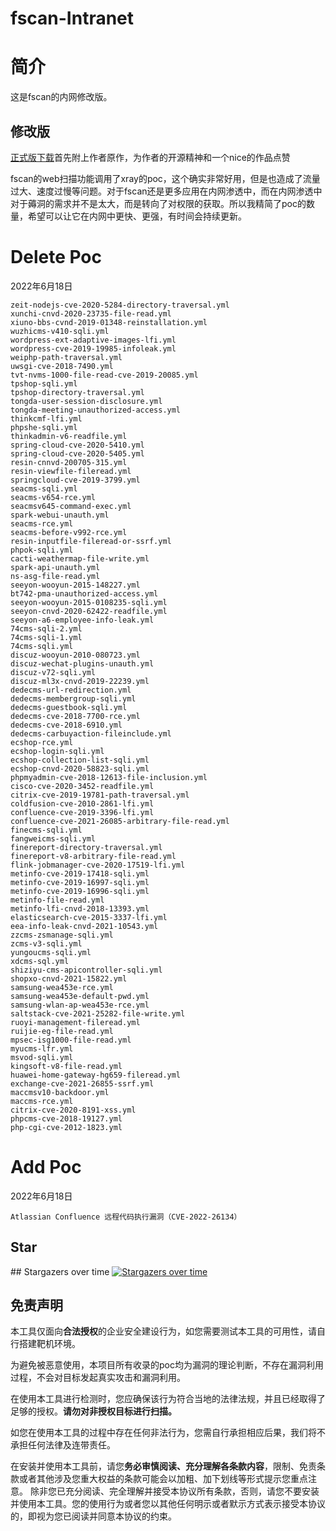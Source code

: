 # fscan-Intranet

# 简介
这是fscan的内网修改版。

## 修改版
 [正式版下载](https://github.com/shadow1ng/fscan)首先附上作者原作，为作者的开源精神和一个nice的作品点赞

fscan的web扫描功能调用了xray的poc，这个确实非常好用，但是也造成了流量过大、速度过慢等问题。对于fscan还是更多应用在内网渗透中，而在内网渗透中对于薅洞的需求并不是太大，而是转向了对权限的获取。所以我精简了poc的数量，希望可以让它在内网中更快、更强，有时间会持续更新。 

# Delete Poc

2022年6月18日

```
zeit-nodejs-cve-2020-5284-directory-traversal.yml
xunchi-cnvd-2020-23735-file-read.yml
xiuno-bbs-cvnd-2019-01348-reinstallation.yml
wuzhicms-v410-sqli.yml
wordpress-ext-adaptive-images-lfi.yml
wordpress-cve-2019-19985-infoleak.yml
weiphp-path-traversal.yml
uwsgi-cve-2018-7490.yml
tvt-nvms-1000-file-read-cve-2019-20085.yml
tpshop-sqli.yml
tpshop-directory-traversal.yml
tongda-user-session-disclosure.yml
tongda-meeting-unauthorized-access.yml
thinkcmf-lfi.yml
phpshe-sqli.yml
thinkadmin-v6-readfile.yml
spring-cloud-cve-2020-5410.yml
spring-cloud-cve-2020-5405.yml
resin-cnnvd-200705-315.yml
resin-viewfile-fileread.yml
springcloud-cve-2019-3799.yml
seacms-sqli.yml
seacms-v654-rce.yml
seacmsv645-command-exec.yml
spark-webui-unauth.yml
seacms-rce.yml
seacms-before-v992-rce.yml
resin-inputfile-fileread-or-ssrf.yml
phpok-sqli.yml
cacti-weathermap-file-write.yml
spark-api-unauth.yml
ns-asg-file-read.yml
seeyon-wooyun-2015-148227.yml
bt742-pma-unauthorized-access.yml
seeyon-wooyun-2015-0108235-sqli.yml
seeyon-cnvd-2020-62422-readfile.yml
seeyon-a6-employee-info-leak.yml
74cms-sqli-2.yml
74cms-sqli-1.yml
74cms-sqli.yml
discuz-wooyun-2010-080723.yml
discuz-wechat-plugins-unauth.yml
discuz-v72-sqli.yml
discuz-ml3x-cnvd-2019-22239.yml
dedecms-url-redirection.yml
dedecms-membergroup-sqli.yml
dedecms-guestbook-sqli.yml
dedecms-cve-2018-7700-rce.yml
dedecms-cve-2018-6910.yml
dedecms-carbuyaction-fileinclude.yml
ecshop-rce.yml
ecshop-login-sqli.yml
ecshop-collection-list-sqli.yml
ecshop-cnvd-2020-58823-sqli.yml
phpmyadmin-cve-2018-12613-file-inclusion.yml
cisco-cve-2020-3452-readfile.yml
citrix-cve-2019-19781-path-traversal.yml
coldfusion-cve-2010-2861-lfi.yml
confluence-cve-2019-3396-lfi.yml
confluence-cve-2021-26085-arbitrary-file-read.yml
finecms-sqli.yml
fangweicms-sqli.yml
finereport-directory-traversal.yml
finereport-v8-arbitrary-file-read.yml
flink-jobmanager-cve-2020-17519-lfi.yml
metinfo-cve-2019-17418-sqli.yml
metinfo-cve-2019-16997-sqli.yml
metinfo-cve-2019-16996-sqli.yml
metinfo-file-read.yml
metinfo-lfi-cnvd-2018-13393.yml
elasticsearch-cve-2015-3337-lfi.yml
eea-info-leak-cnvd-2021-10543.yml
zzcms-zsmanage-sqli.yml
zcms-v3-sqli.yml
yungoucms-sqli.yml
xdcms-sql.yml
shiziyu-cms-apicontroller-sqli.yml
shopxo-cnvd-2021-15822.yml
samsung-wea453e-rce.yml
samsung-wea453e-default-pwd.yml
samsung-wlan-ap-wea453e-rce.yml
saltstack-cve-2021-25282-file-write.yml
ruoyi-management-fileread.yml
ruijie-eg-file-read.yml
mpsec-isg1000-file-read.yml
myucms-lfr.yml
msvod-sqli.yml
kingsoft-v8-file-read.yml
huawei-home-gateway-hg659-fileread.yml
exchange-cve-2021-26855-ssrf.yml
maccmsv10-backdoor.yml
maccms-rce.yml
citrix-cve-2020-8191-xss.yml
phpcms-cve-2018-19127.yml
php-cgi-cve-2012-1823.yml
```

# Add Poc

2022年6月18日

```
Atlassian Confluence 远程代码执行漏洞（CVE-2022-26134）
```

## Star

\## Stargazers over time [![Stargazers over time](https://starchart.cc/zhibx/fscan-Intranet.svg)](https://starchart.cc/zhibx/fscan-Intranet) 

## 免责声明

本工具仅面向**合法授权**的企业安全建设行为，如您需要测试本工具的可用性，请自行搭建靶机环境。

为避免被恶意使用，本项目所有收录的poc均为漏洞的理论判断，不存在漏洞利用过程，不会对目标发起真实攻击和漏洞利用。

在使用本工具进行检测时，您应确保该行为符合当地的法律法规，并且已经取得了足够的授权。**请勿对非授权目标进行扫描。**

如您在使用本工具的过程中存在任何非法行为，您需自行承担相应后果，我们将不承担任何法律及连带责任。

在安装并使用本工具前，请您**务必审慎阅读、充分理解各条款内容**，限制、免责条款或者其他涉及您重大权益的条款可能会以加粗、加下划线等形式提示您重点注意。
除非您已充分阅读、完全理解并接受本协议所有条款，否则，请您不要安装并使用本工具。您的使用行为或者您以其他任何明示或者默示方式表示接受本协议的，即视为您已阅读并同意本协议的约束。

